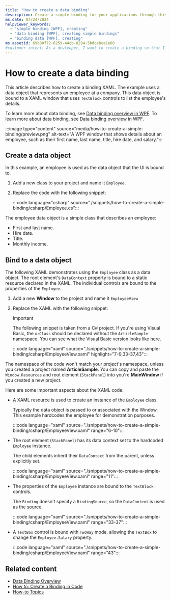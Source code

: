 ```yaml
---
title: "How to create a data binding"
description: Create a simple binding for your applications through this how-to example in Windows Presentation Foundation (WPF).
ms.date: 07/24/2024
helpviewer_keywords: 
  - "simple binding [WPF], creating"
  - "data binding [WPF], creating simple bindings"
  - "binding data [WPF], creating"
ms.assetid: 69b80f72-6259-44cb-8294-5bdcebca1e08
#customer intent: As a devleoper, I want to create a binding so that I can present information in a UI
---
```


# How to create a data binding

This article describes how to create a binding XAML. The example uses a data object that represents an employee at a company. This data object is bound to a XAML window that uses `TextBlock` controls to list the employee's details.

To learn more about data binding, see [Data binding overview in WPF](data-binding-overview.md). To learn more about data binding, see [Data binding overview in WPF](data-binding-overview.md).

:::image type="content" source="media/how-to-create-a-simple-binding/preview.png" alt-text="A WPF window that shows details about an employee, such as their first name, last name, title, hire date, and salary.":::

## Create a data object

In this example, an employee is used as the data object that the UI is bound to.

1.  Add a new class to your project and name it `Employee`.
1.  Replace the code with the following snippet:

    :::code language="csharp" source="./snippets/how-to-create-a-simple-binding/csharp/Employee.cs":::

The employee data object is a simple class that describes an employee:

- First and last name.
- Hire date.
- Title.
- Monthly income.

## Bind to a data object

The following XAML demonstrates using the `Employee` class as a data object. The root element's `DataContext` property is bound to a static resource declared in the XAML. The individual controls are bound to the properties of the `Employee`.

1.  Add a new **Window** to the project and name it `EmployeeView`
1.  Replace the XAML with the following snippet:

    > [!IMPORTANT]
    > The following snippet is taken from a C# project. If you're using Visual Basic, the `x:Class` should be declared without the `ArticleSample` namespace. You can see what the Visual Basic version looks like [here]().
    
    :::code language="xaml" source="./snippets/how-to-create-a-simple-binding/csharp/EmployeeView.xaml" highlight="7-9,33-37,43":::
    
The namespace of the code won't match your project's namespace, unless you created a project named **ArticleSample**. You can copy and paste the `Window.Resources` and root element (`StackPanel`) into you're **MainWindow** if you created a new project.

Here are some important aspects about the XAML code:

- A XAML resource is used to create an instance of the `Employee` class.

  Typically the data object is passed to or associated with the Window. This example hardcodes the employee for demonstration purposes.

  :::code language="xaml" source="./snippets/how-to-create-a-simple-binding/csharp/EmployeeView.xaml" range="6-10":::

- The root element (`StackPanel`) has its data context set to the hardcoded `Employee` instance.

  The child elements inherit their `DataContext` from the parent, unless explicitly set.

  :::code language="xaml" source="./snippets/how-to-create-a-simple-binding/csharp/EmployeeView.xaml" range="11":::

- The properties of the `Employee` instance are bound to the `TextBlock` controls.

  The `Binding` doesn't specify a `BindingSource`, so the `DataContext` is used as the source.

  :::code language="xaml" source="./snippets/how-to-create-a-simple-binding/csharp/EmployeeView.xaml" range="33-37":::

- A `TextBox` control is bound with `TwoWay` mode, allowing the `TextBox` to change the `Employee.Salary` property.

  :::code language="xaml" source="./snippets/how-to-create-a-simple-binding/csharp/EmployeeView.xaml" range="43":::

## Related content

- [Data Binding Overview](data-binding-overview.md)
- [How to: Create a Binding in Code](how-to-create-a-binding-in-code.md)
- [How-to Topics](data-binding-how-to-topics.md)
